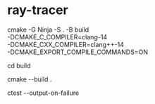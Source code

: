 # ray-tracer

cmake -G Ninja -S . -B build \
  -DCMAKE_C_COMPILER=clang-14 \
  -DCMAKE_CXX_COMPILER=clang++-14 \
  -DCMAKE_EXPORT_COMPILE_COMMANDS=ON

cd build

cmake --build .

ctest --output-on-failure
